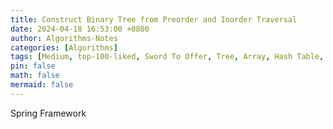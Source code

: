 ```yaml
---
title: Construct Binary Tree from Preorder and Inorder Traversal
date: 2024-04-18 16:53:00 +0800
author: Algorithms-Notes
categories: [Algorithms]
tags: [Medium, top-100-liked, Sword To Offer, Tree, Array, Hash Table, Divide and Conquer, Binary Tree]
pin: false
math: false
mermaid: false
---
```


Spring Framework